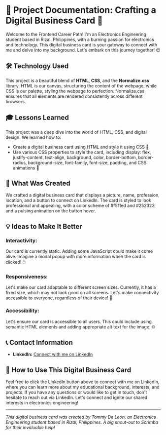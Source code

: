 # 📇 Project Documentation: Crafting a Digital Business Card 🚀

Welcome to the Frontend Career Path! I'm an Electronics Engineering student based in Rizal, Philippines, with a burning passion for electronics and technology. This digital business card is your gateway to connect with me and delve into my background. Let's embark on this journey together! 😊

## 🛠️ Technology Used
This project is a beautiful blend of **HTML**, **CSS**, and the **Normalize.css** library. HTML is our canvas, structuring the content of the webpage, while CSS is our palette, styling the webpage to perfection. Normalize.css ensures that all elements are rendered consistently across different browsers.

## 🎓 Lessons Learned
This project was a deep dive into the world of HTML, CSS, and digital design. We learned how to:
- Create a digital business card using HTML and style it using CSS 📇
- Use various CSS properties to style the card, including display: flex, justify-content, text-align, background, color, border-bottom, border-radius, background-size, font-family, font-size, padding, and CSS animations 🎨

## 🎨 What Was Created
We crafted a digital business card that displays a picture, name, profession, location, and a button to connect on LinkedIn. The card is styled to look professional and appealing, with a color scheme of #f5f1ed and #252323, and a pulsing animation on the button hover.

## 💡 Ideas to Make It Better
### Interactivity:
Our card is currently static. Adding some JavaScript could make it come alive. Imagine a modal popup with more information when the card is clicked! 🖱️
### Responsiveness:
Let's make our card adaptable to different screen sizes. Currently, it has a fixed size, which may not look good on all screens. Let's make connectivity accessible to everyone, regardless of their device! 📱
### Accessibility:
Let's ensure our card is accessible to all users. This could include using semantic HTML elements and adding appropriate alt text for the image. 🌐

## 📞 Contact Information
- **LinkedIn:** [Connect with me on LinkedIn](https://www.linkedin.com/in/tommy-de-leon-b22bb1276/)

## 🎁 How to Use This Digital Business Card
Feel free to click the LinkedIn button above to connect with me on LinkedIn, where you can learn more about my educational background, interests, and projects. If you have any questions or would like to get in touch, don't hesitate to reach out via LinkedIn. Let's connect and ignite our shared interests in electronics engineering!

---

*This digital business card was created by Tommy De Leon, an Electronics Engineering student based in Rizal, Philippines. A big shout-out to Scrimba for their invaluable help!*
